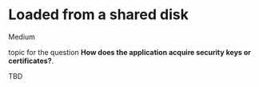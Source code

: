 # Loaded from a shared disk

<div class="risk-rounded-box medium">Medium</div>

topic for the question **How does the application acquire security keys or certificates?**.

TBD
